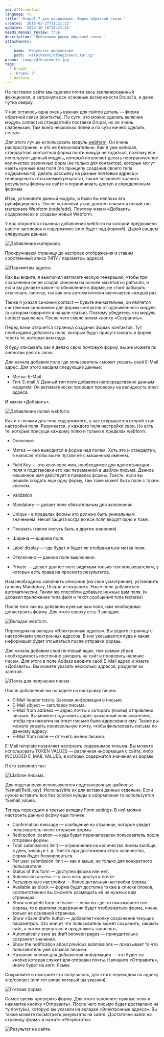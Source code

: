 ```yaml
---
id: d7fb-contact
language: ru
title: 'Drupal 7 для начинающих: Форма обратной связи.'
created: '2013-02-27T21:21:13'
updated: '2023-10-16T18:21:20'
needs_manual_review: true
description: 'Добавляем форму обратной связи.'
attachments:
  -
    name: 'Результат выполнения'
    path: 'attachment/dfbeginners.tar.gz'
promo: 'image/dfbeginners.jpg'
tags:
  - Drupal
  - 'Drupal 7'
  - Webform
---
```


На тестовом сайте мы сделали почти весь запланированный фукнционал, и затронули все основные возможности Drupal'a, и даже чутка сверху.

У нас осталось одна очень важная для сайтов деталь — форма обратной связи (контакты). По сути, это можно сделать включив модуль contact из стандартнйо поставки Drupal, но он очень слабенький. Там всего несколько полей и по сути ничего сделать нельзя.

Для этого лучше использовать модуль [webform](http://drupal.org/project/webform). Он очень распространен, и это не безосновательно. Как я уже написал, стандартная контактная форма почти никуда не годиться, поэтому все используют данный модуль, который позволяет делать неограниченное количество различных форм (не только для контактов), которые могут иметь нужные вам поля (по принципу создания своего типа содержимого), делать рассылку на разные почтовые адреса и генерировать отсылаемый результат, также позволяет хранить результаты формы на сайте и ограничивать доступ к определенным формам.

Итак, установите данный модуль, и было бы неплохо его русифицировать. После установки у вас должен появится новый тип материала Webform (node/add). Поэтому жмем «Добавить содержимое» и создаем новый Webform.

У вас откроется страница добавления webform на которой предложено ввести заголовок и содержимое (оно будет над формой). Давай введем следующие данные:



![Добавление материала.](image/1%20(7).png)

Прокручиваем страницу до настроек отображения и ставим собственный алиск (ЧПУ / параметры адреса).

![Параметры адреса.](image/2%20(7).png)

Как вы видите, я выключил автоматическую генерацию, чтобы при сохранении он не создал синоним на основе макетов из pathauto, и если вы делаете какое-то обновление в форме, не стоит забывать отключать галочку, так как она автоматически включается каждый раз.

Также я указал синоним contact — будьте внимательны, он является системным синонимом для формы контактов от одноименного модуля (о котором говорится в начале статьи). Поэтому убедитесь что модуль contact выключен. После чего смело жмем кнопку «Сохранить».

Перед вами откроется страница создания формы контактов. Тут необходимо добавлять поля, которые будут присутствовать в форме, тоесть те, которые вам надо.

Я буду описывать как я делаю свою почтовую форму, вы же можете по анологии делать свою.

Для начала добавим поле где опльзователь сможет указать свой E-Mail адрес. Для этого вводим следующие данные:

- Метка: E-Mail
- Тип: E-mail // Данный тип поля добавлен непосредственно данным модулем. Он автоматически проводит проверку на валидность email адреса.

И жмем «Добавить».

![Добавление полей webform.](image/3%20(6).png)

Как и с полями для типа содержимого, у нас открывается второй этап настройки поля. Разумеется, у каждого поля настройки свои. Но есть те, которые присущи каждому полю и только в пределах webform:

- Основные

- Метка — она выводится в форме над полем. Хоть это и стандартно, я написал чтобы вы не путали её с машинным именем.
- Field Key — это ключевое имя, необходимое для идентификации поля и подстановки его как переменной в шаблон письма. Данное машинное имя действует в пределах формы. Тоесть, если вы решили создать еще одну форму, там тоже может быть поле с таким ключем.
- Validation

- Mandatory — делает поле обязательным для заполнения
- Unique - в пределах формы это должно быть уникальным значением. Некая защита когда во все поля вводят одно и тоже.
- Показать (также могуть быть и другие значения)

- Ширина — ширина поля.
- Label display — где будет и будет ли отображаться метка поля.
- Отключено — данное поле выключено.
- Private — делает данное поле видимым только тем пользователям, у которых есть права на просмотр результатов.

Нам необходимо заполнить описание (на свое усмотрение), установить галочку Mandotary, Unique и сохранить. Наше поле добавиться автоматически. Таким же способом добавьте нужные вам поля. (я добавил приложение типа файл и текст сообщения типа textarea)

После того как вы добавили нужные вам поля, нам необходимо донастроить форму. Для этого вверху есть 3 вкладки.

![Вкладки webform.](image/4%20(6).png)

Переходим на вкладку «Электронные адреса». Вы увдите страницу с настройками электронных адресов. В них указывается куда и какая информация будет отсылаться после отправки формы.

Для начала добавим свой почтовый ящик, тем самым убрав необходимость постоянно заходить на сайт и проверять наличие писем. Для этого в поле Addess вводите свой E-Mail адрес и жмете «Добавить». Вы можете указать несколько адресов, разделяя их запятой.

![Почта для получения писем.](image/5%20(7).png)

После добавления вы попадете на настройку писем.

- E-Mail header tetails. Базовая информация о письме.
- E-Mail sibject — заголовок письма.
- E-Mail from address — адрес почты с которого (якобы) отправлено письмо. Вы можете подставить адрес указанный пользователем, чтобы при нажатии на ответ письмо было адресовано ему. Также вы можете указать произвольную почту, чтобы фильтровать письма по данному адресу.
- E-Mail from name — от чьего имени письмо.

E-Mail template позволяет настроить содержимое письма. Вы можете использовать TOKEN VALUES — различная информация с сайта, либо INCLUDED E\_MAIL VALUES, в которых содержатся значения из формы.

Я его заполнил так:

![Шаблон письма.](image/6.jpg)

Для подстановки используеются подстановочные шаблоны: %email[field\_key]. Используйте их для вставки данных отдельно. Если нужно вставить все без особой нужды в оформлении то используется %email\_values.

Теперь переходим в третью вкладку Form settings. В ней можно настроить данную форму еще точнее.

- Confirmation message — сообщение на странице, которое увидет пользователь после отправки формы.
- Redirection location — куда будет перенаправлен пользователь после отправки формы.
- Total submissions limit — ограничение на количество писем вообще, в день, месяц и т. д. Тоесть при достижении этого количества, форма будет блокироваться.
- Per user submission limit — как и выше, но только для конкретного пользователя.
- Status of this form — доступна форма или нет.
- Submission access — у кого есть доступ к почте.
- Расширенные настройки — более детальная настройка формы.
- Available as block — форма будет доступна также в списке блоков, соответственно вы сможете размещать её на нужных вам страницах.
- Show complete form in teaser — если вы где-то показываете все формы, то в кратком содержании будет отображаться форма, иначе только на основной странице.
- Show «Save draft» button — добавляет кнопку сохранения текущих параметров. Это значит что пользователь может сохранить, закрыть сайт, а потом вернуться и продолжить заполнять.
- Automatically save as draft between pages — принудительно сохраняет значения.
- Show the notification about previous submissions — показывает то что пользователь уже отсылал письма.
- Название кнопки для добавления информации — что будет на кнопке которая служит для отправки почты. Напишите «Отправить», иначе будет на англ. Языке.

Сохраняйте и смотрите что получилось, для этого переходим по адресу site/contact (или тот алиас который вы указали).


![Готовая форма.](image/7%20(4).png)

Самое время проверить форму. Для этого заполните нужные поля и нажмитке кнопку «Отправить». После чего письмо будет доставлено на ту почту(ы), которую вы указали на вкладке «Электронные адреса». Вы также можете посмотреть результаты на сайте. Достаточно зайти на страницу формы и нажать «Результаты».

![Результат на сайте.](image/8%20(2).png)
